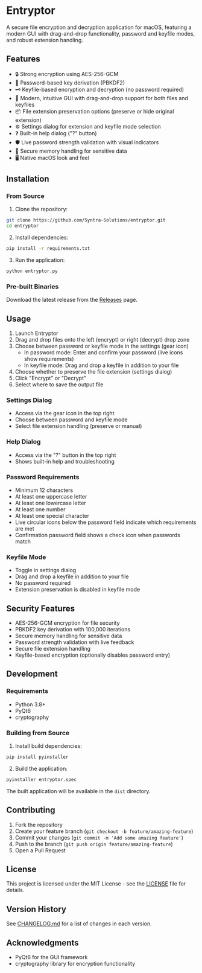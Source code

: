# Entryptor

A secure file encryption and decryption application for macOS, featuring a modern GUI with drag-and-drop functionality, password and keyfile modes, and robust extension handling.

## Features

- 🔒 Strong encryption using AES-256-GCM
- 🔑 Password-based key derivation (PBKDF2)
- 🗝️ Keyfile-based encryption and decryption (no password required)
- 🎯 Modern, intuitive GUI with drag-and-drop support for both files and keyfiles
- 📦 File extension preservation options (preserve or hide original extension)
- ⚙️ Settings dialog for extension and keyfile mode selection
- ❓ Built-in help dialog ("?" button)
- 🛡️ Live password strength validation with visual indicators
- 🔐 Secure memory handling for sensitive data
- 🖥️ Native macOS look and feel

## Installation

### From Source

1. Clone the repository:
```bash
git clone https://github.com/Syntra-Solutions/entryptor.git
cd entryptor
```

2. Install dependencies:
```bash
pip install -r requirements.txt
```

3. Run the application:
```bash
python entryptor.py
```

### Pre-built Binaries

Download the latest release from the [Releases](https://github.com/Syntra-Solutions/entryptor/releases) page.

## Usage

1. Launch Entryptor
2. Drag and drop files onto the left (encrypt) or right (decrypt) drop zone
3. Choose between password or keyfile mode in the settings (gear icon)
   - In password mode: Enter and confirm your password (live icons show requirements)
   - In keyfile mode: Drag and drop a keyfile in addition to your file
4. Choose whether to preserve the file extension (settings dialog)
5. Click "Encrypt" or "Decrypt"
6. Select where to save the output file

### Settings Dialog
- Access via the gear icon in the top right
- Choose between password and keyfile mode
- Select file extension handling (preserve or manual)

### Help Dialog
- Access via the "?" button in the top right
- Shows built-in help and troubleshooting

### Password Requirements
- Minimum 12 characters
- At least one uppercase letter
- At least one lowercase letter
- At least one number
- At least one special character
- Live circular icons below the password field indicate which requirements are met
- Confirmation password field shows a check icon when passwords match

### Keyfile Mode
- Toggle in settings dialog
- Drag and drop a keyfile in addition to your file
- No password required
- Extension preservation is disabled in keyfile mode

## Security Features

- AES-256-GCM encryption for file security
- PBKDF2 key derivation with 100,000 iterations
- Secure memory handling for sensitive data
- Password strength validation with live feedback
- Secure file extension handling
- Keyfile-based encryption (optionally disables password entry)

## Development

### Requirements

- Python 3.8+
- PyQt6
- cryptography

### Building from Source

1. Install build dependencies:
```bash
pip install pyinstaller
```

2. Build the application:
```bash
pyinstaller entryptor.spec
```

The built application will be available in the `dist` directory.

## Contributing

1. Fork the repository
2. Create your feature branch (`git checkout -b feature/amazing-feature`)
3. Commit your changes (`git commit -m 'Add some amazing feature'`)
4. Push to the branch (`git push origin feature/amazing-feature`)
5. Open a Pull Request

## License

This project is licensed under the MIT License - see the [LICENSE](LICENSE) file for details.

## Version History

See [CHANGELOG.md](CHANGELOG.md) for a list of changes in each version.

## Acknowledgments

- PyQt6 for the GUI framework
- cryptography library for encryption functionality